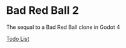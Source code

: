 # Bad Red Ball 2

The sequal to a Bad Red Ball clone in Godot 4

[Todo List](https://github.com/users/TexanDoomGuy/projects/2?pane=info)
